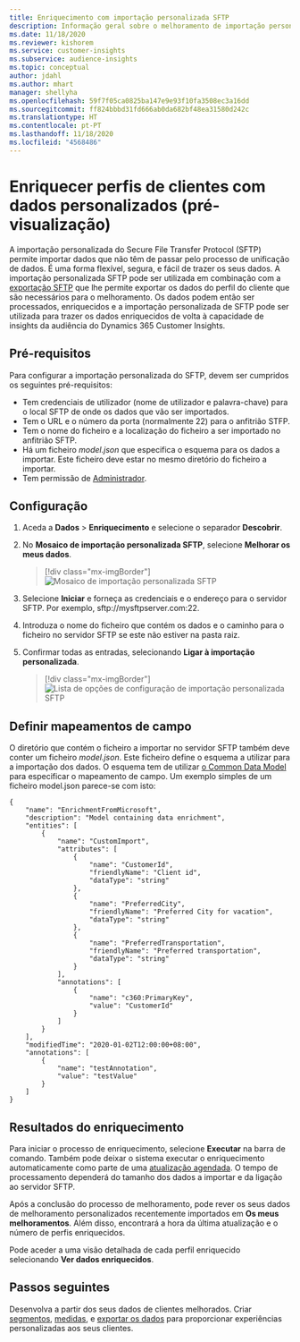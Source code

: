 ```yaml
---
title: Enriquecimento com importação personalizada SFTP
description: Informação geral sobre o melhoramento de importação personalizado SFTP.
ms.date: 11/18/2020
ms.reviewer: kishorem
ms.service: customer-insights
ms.subservice: audience-insights
ms.topic: conceptual
author: jdahl
ms.author: mhart
manager: shellyha
ms.openlocfilehash: 59f7f05ca0825ba147e9e93f10fa3508ec3a16dd
ms.sourcegitcommit: ff824bbbd31fd666ab0da682bf48ea31580d242c
ms.translationtype: HT
ms.contentlocale: pt-PT
ms.lasthandoff: 11/18/2020
ms.locfileid: "4568486"
---
```

# <a name="enrich-customer-profiles-with-custom-data-preview"></a>Enriquecer perfis de clientes com dados personalizados (pré-visualização)

A importação personalizada do Secure File Transfer Protocol (SFTP) permite importar dados que não têm de passar pelo processo de unificação de dados. É uma forma flexível, segura, e fácil de trazer os seus dados. A importação personalizada SFTP pode ser utilizada em combinação com a [exportação SFTP](export-sftp.md) que lhe permite exportar os dados do perfil do cliente que são necessários para o melhoramento. Os dados podem então ser processados, enriquecidos e a importação personalizada de SFTP pode ser utilizada para trazer os dados enriquecidos de volta à capacidade de insights da audiência do Dynamics 365 Customer Insights.

## <a name="prerequisites"></a>Pré-requisitos

Para configurar a importação personalizada do SFTP, devem ser cumpridos os seguintes pré-requisitos:

- Tem credenciais de utilizador (nome de utilizador e palavra-chave) para o local SFTP de onde os dados que vão ser importados.
- Tem o URL e o número da porta (normalmente 22) para o anfitrião STFP.
- Tem o nome do ficheiro e a localização do ficheiro a ser importado no anfitrião SFTP.
- Há um ficheiro *model.json* que especifica o esquema para os dados a importar. Este ficheiro deve estar no mesmo diretório do ficheiro a importar.
- Tem permissão de [Administrador](permissions.md#administrator).

## <a name="configuration"></a>Configuração

1. Aceda a **Dados** > **Enriquecimento** e selecione o separador **Descobrir**.

1. No **Mosaico de importação personalizada SFTP**, selecione **Melhorar os meus dados**.

   > [!div class="mx-imgBorder"]
   > ![Mosaico de importação personalizada SFTP](media/SFTP_Custom_Import_tile.png "Mosaico de importação personalizada SFTP")

1. Selecione **Iniciar** e forneça as credenciais e o endereço para o servidor SFTP. Por exemplo, sftp://mysftpserver.com:22.

1. Introduza o nome do ficheiro que contém os dados e o caminho para o ficheiro no servidor SFTP se este não estiver na pasta raiz.

1. Confirmar todas as entradas, selecionando **Ligar à importação personalizada**.

   > [!div class="mx-imgBorder"]
   > ![Lista de opções de configuração de importação personalizada SFTP](media/SFTP_Custom_Import_Configuration_flyout.png "Lista de opções de configuração de importação personalizada SFTP")

## <a name="defining-field-mappings"></a>Definir mapeamentos de campo 

O diretório que contém o ficheiro a importar no servidor SFTP também deve conter um ficheiro *model.json*. Este ficheiro define o esquema a utilizar para a importação dos dados. O esquema tem de utilizar [o Common Data Model](https://docs.microsoft.com/common-data-model/) para especificar o mapeamento de campo. Um exemplo simples de um ficheiro model.json parece-se com isto:

```
{
    "name": "EnrichmentFromMicrosoft",
    "description": "Model containing data enrichment",
    "entities": [
        {
            "name": "CustomImport",
            "attributes": [
                {
                    "name": "CustomerId",
                    "friendlyName": "Client id",
                    "dataType": "string"
                },
                {
                    "name": "PreferredCity",
                    "friendlyName": "Preferred City for vacation",
                    "dataType": "string"
                },
                {
                    "name": "PreferredTransportation",
                    "friendlyName": "Preferred transportation",
                    "dataType": "string"
                }
            ],
            "annotations": [
                {
                    "name": "c360:PrimaryKey",
                    "value": "CustomerId"
                }
            ]
        }
    ],
    "modifiedTime": "2020-01-02T12:00:00+08:00",
    "annotations": [
        {
            "name": "testAnnotation",
            "value": "testValue"
        }
    ]
}
```

## <a name="enrichment-results"></a>Resultados do enriquecimento

Para iniciar o processo de enriquecimento, selecione **Executar** na barra de comando. Também pode deixar o sistema executar o enriquecimento automaticamente como parte de uma [atualização agendada](system.md#schedule-tab). O tempo de processamento dependerá do tamanho dos dados a importar e da ligação ao servidor SFTP.

Após a conclusão do processo de melhoramento, pode rever os seus dados de melhoramento personalizados recentemente importados em **Os meus melhoramentos**. Além disso, encontrará a hora da última atualização e o número de perfis enriquecidos.

Pode aceder a uma visão detalhada de cada perfil enriquecido selecionando **Ver dados enriquecidos**.

## <a name="next-steps"></a>Passos seguintes

Desenvolva a partir dos seus dados de clientes melhorados. Criar [segmentos](segments.md), [medidas](measures.md), e [exportar os dados](export-destinations.md) para proporcionar experiências personalizadas aos seus clientes.


